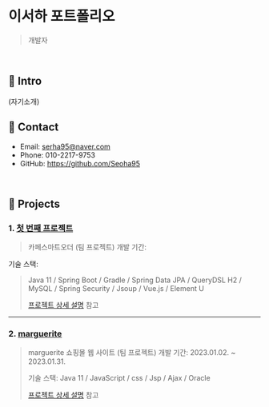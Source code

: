 # 이서하 포트폴리오
>개발자

</br>

## :pushpin: Intro
(자기소개)

## :pushpin: Contact
- Email: serha95@naver.com
- Phone: 010-2217-9753
- GitHub: https://github.com/Seoha95

</br>

## :pushpin: Projects
### 1. [첫 번째 프로젝트]()
>카페스마트오더 (팀 프로젝트)
>개발 기간:
>
기술 스택:
>Java 11 / Spring Boot / Gradle / Spring Data JPA / QueryDSL
>H2 / MySQL / Spring Security / Jsoup / Vue.js / Element U
>
>[프로젝트 상세 설명]() 참고

---


### 2. [marguerite]()
>marguerite 쇼핑몰 웹 사이트 (팀 프로젝트)
>개발 기간: 2023.01.02. ~ 2023.01.31.
>
>기술 스택:
>Java 11 / JavaScript / css / Jsp / Ajax / Oracle
>
>[프로젝트 상세 설명]() 참고

